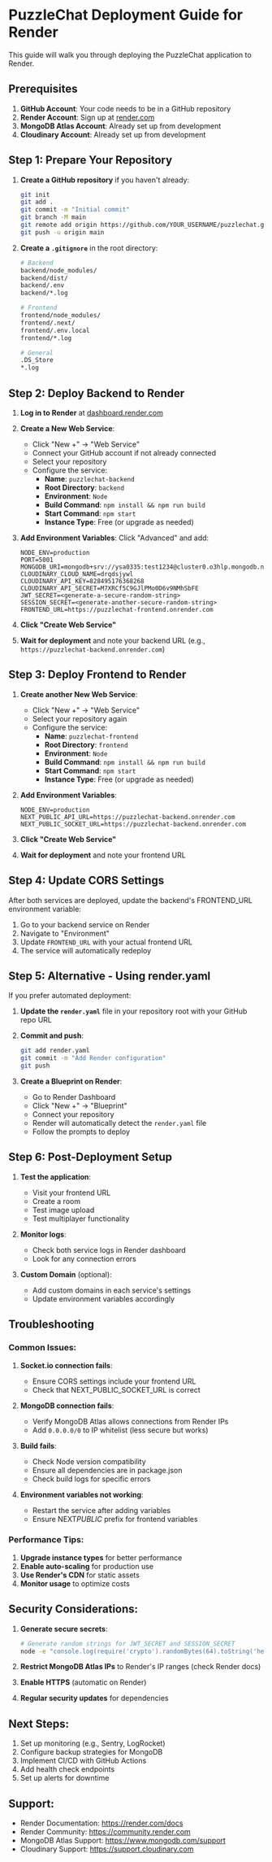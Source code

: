 # PuzzleChat Deployment Guide for Render

This guide will walk you through deploying the PuzzleChat application to Render.

## Prerequisites

1. **GitHub Account**: Your code needs to be in a GitHub repository
2. **Render Account**: Sign up at [render.com](https://render.com)
3. **MongoDB Atlas Account**: Already set up from development
4. **Cloudinary Account**: Already set up from development

## Step 1: Prepare Your Repository

1. **Create a GitHub repository** if you haven't already:

   ```bash
   git init
   git add .
   git commit -m "Initial commit"
   git branch -M main
   git remote add origin https://github.com/YOUR_USERNAME/puzzlechat.git
   git push -u origin main
   ```

2. **Create a `.gitignore`** in the root directory:

   ```bash
   # Backend
   backend/node_modules/
   backend/dist/
   backend/.env
   backend/*.log

   # Frontend
   frontend/node_modules/
   frontend/.next/
   frontend/.env.local
   frontend/*.log

   # General
   .DS_Store
   *.log
   ```

## Step 2: Deploy Backend to Render

1. **Log in to Render** at [dashboard.render.com](https://dashboard.render.com)

2. **Create a New Web Service**:

   - Click "New +" → "Web Service"
   - Connect your GitHub account if not already connected
   - Select your repository
   - Configure the service:
     - **Name**: `puzzlechat-backend`
     - **Root Directory**: `backend`
     - **Environment**: `Node`
     - **Build Command**: `npm install && npm run build`
     - **Start Command**: `npm start`
     - **Instance Type**: Free (or upgrade as needed)

3. **Add Environment Variables**:
   Click "Advanced" and add:

   ```
   NODE_ENV=production
   PORT=5001
   MONGODB_URI=mongodb+srv://ysa0335:test1234@cluster0.o3hlp.mongodb.net/
   CLOUDINARY_CLOUD_NAME=drqdsjywl
   CLOUDINARY_API_KEY=828495176368268
   CLOUDINARY_API_SECRET=M7XRCf5C9GJlPMo0D6v9NMhSbFE
   JWT_SECRET=<generate-a-secure-random-string>
   SESSION_SECRET=<generate-another-secure-random-string>
   FRONTEND_URL=https://puzzlechat-frontend.onrender.com
   ```

4. **Click "Create Web Service"**

5. **Wait for deployment** and note your backend URL (e.g., `https://puzzlechat-backend.onrender.com`)

## Step 3: Deploy Frontend to Render

1. **Create another New Web Service**:

   - Click "New +" → "Web Service"
   - Select your repository again
   - Configure the service:
     - **Name**: `puzzlechat-frontend`
     - **Root Directory**: `frontend`
     - **Environment**: `Node`
     - **Build Command**: `npm install && npm run build`
     - **Start Command**: `npm start`
     - **Instance Type**: Free (or upgrade as needed)

2. **Add Environment Variables**:

   ```
   NODE_ENV=production
   NEXT_PUBLIC_API_URL=https://puzzlechat-backend.onrender.com
   NEXT_PUBLIC_SOCKET_URL=https://puzzlechat-backend.onrender.com
   ```

3. **Click "Create Web Service"**

4. **Wait for deployment** and note your frontend URL

## Step 4: Update CORS Settings

After both services are deployed, update the backend's FRONTEND_URL environment variable:

1. Go to your backend service on Render
2. Navigate to "Environment"
3. Update `FRONTEND_URL` with your actual frontend URL
4. The service will automatically redeploy

## Step 5: Alternative - Using render.yaml

If you prefer automated deployment:

1. **Update the `render.yaml`** file in your repository root with your GitHub repo URL

2. **Commit and push**:

   ```bash
   git add render.yaml
   git commit -m "Add Render configuration"
   git push
   ```

3. **Create a Blueprint on Render**:
   - Go to Render Dashboard
   - Click "New +" → "Blueprint"
   - Connect your repository
   - Render will automatically detect the `render.yaml` file
   - Follow the prompts to deploy

## Step 6: Post-Deployment Setup

1. **Test the application**:

   - Visit your frontend URL
   - Create a room
   - Test image upload
   - Test multiplayer functionality

2. **Monitor logs**:

   - Check both service logs in Render dashboard
   - Look for any connection errors

3. **Custom Domain** (optional):
   - Add custom domains in each service's settings
   - Update environment variables accordingly

## Troubleshooting

### Common Issues:

1. **Socket.io connection fails**:

   - Ensure CORS settings include your frontend URL
   - Check that NEXT_PUBLIC_SOCKET_URL is correct

2. **MongoDB connection fails**:

   - Verify MongoDB Atlas allows connections from Render IPs
   - Add `0.0.0.0/0` to IP whitelist (less secure but works)

3. **Build fails**:

   - Check Node version compatibility
   - Ensure all dependencies are in package.json
   - Check build logs for specific errors

4. **Environment variables not working**:
   - Restart the service after adding variables
   - Ensure NEXT*PUBLIC* prefix for frontend variables

### Performance Tips:

1. **Upgrade instance types** for better performance
2. **Enable auto-scaling** for production use
3. **Use Render's CDN** for static assets
4. **Monitor usage** to optimize costs

## Security Considerations:

1. **Generate secure secrets**:

   ```bash
   # Generate random strings for JWT_SECRET and SESSION_SECRET
   node -e "console.log(require('crypto').randomBytes(64).toString('hex'))"
   ```

2. **Restrict MongoDB Atlas IPs** to Render's IP ranges (check Render docs)

3. **Enable HTTPS** (automatic on Render)

4. **Regular security updates** for dependencies

## Next Steps:

1. Set up monitoring (e.g., Sentry, LogRocket)
2. Configure backup strategies for MongoDB
3. Implement CI/CD with GitHub Actions
4. Add health check endpoints
5. Set up alerts for downtime

## Support:

- Render Documentation: https://render.com/docs
- Render Community: https://community.render.com
- MongoDB Atlas Support: https://www.mongodb.com/support
- Cloudinary Support: https://support.cloudinary.com
